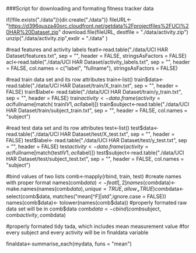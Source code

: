 ###Script for downloading and formating fitness tracker data


if(!file.exists("./data")){dir.create("./data")}
fileURL<- "https://d396qusza40orc.cloudfront.net/getdata%2Fprojectfiles%2FUCI%20HAR%20Dataset.zip"
download.file(fileURL, destfile = "./data/activity.zip")
unzip("./data/activity.zip",exdir = "./data" )

#read features and activity labels
featl<-read.table("./data/UCI HAR Dataset/features.txt", sep = "", header = FALSE, stringsAsFactors = FALSE)
acl<-read.table("./data/UCI HAR Dataset/activity_labels.txt", sep = "", header = FALSE, col.names = c("label", "fullname"), stringsAsFactors = FALSE)

#read train data set and its row attributes
train<-list()
train$data<- read.table("./data/UCI HAR Dataset/train/X_train.txt", sep = "", header = FALSE)
train$label<- read.table("./data/UCI HAR Dataset/train/y_train.txt", sep = "", header = FALSE)
train$activity<-data.frame(activity = acl$fullname[match( trainl$V1,acl$label)])
train$subject<-read.table("./data/UCI HAR Dataset/train/subject_train.txt", sep = "", header = FALSE, col.names = "subject")

#read test data set and its row attributes
test<-list()
test$data<- read.table("./data/UCI HAR Dataset/test/X_test.txt", sep = "", header = FALSE)
test$label<- read.table("./data/UCI HAR Dataset/test/y_test.txt", sep = "", header = FALSE)
test$activity<-data.frame(activity = acl$fullname[match(testl$V1,acl$label)])
test$subject<-read.table("./data/UCI HAR Dataset/test/subject_test.txt", sep = "", header = FALSE, col.names = "subject")

#bind values of two lists
comb<-mapply(rbind, train, test)
#create names with proper format
names(comb$data)<-featl[,2]
names(comb$data)<- make.names(names(comb$data), unique = TRUE, allow_ = TRUE)
comb$data<-select(comb$data, matches("mean[^F]|std",ignore.case = FALSE))
names(comb$data)<- tolower(names(comb$data))
#properly formated raw data set will be in comb$data
comb$data<-cbind(comb$subject, comb$activity, comb$data)

#properly formated tidy tada, which includes mean measurement value 
#for every subject and every activity will be in finaldata variable

finaldata<-summarise_each(mydata, funs = "mean")



